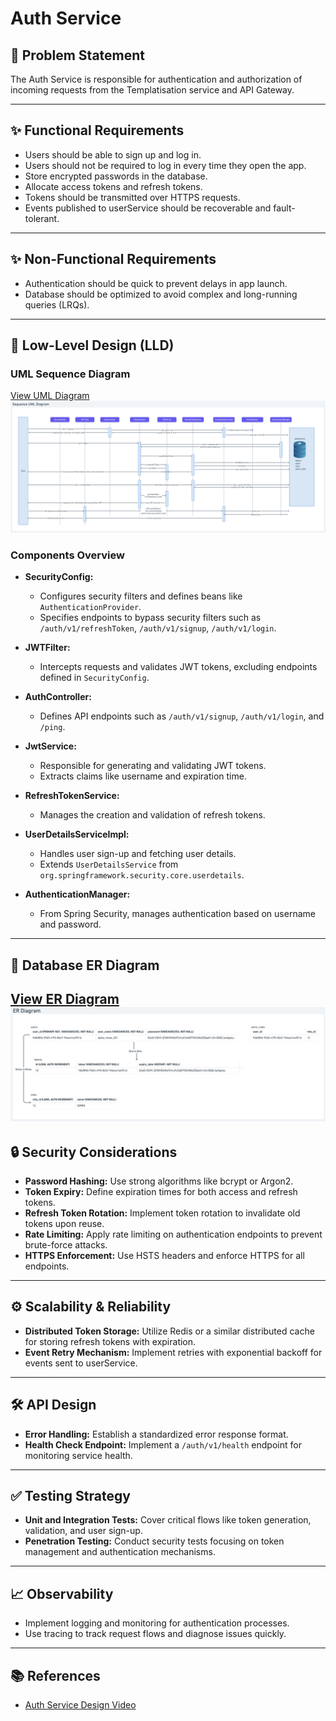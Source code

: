 # Auth Service

## 🎯 Problem Statement
The Auth Service is responsible for authentication and authorization of incoming requests from the Templatisation service and API Gateway.

---

## ✨ Functional Requirements

- Users should be able to sign up and log in.
- Users should not be required to log in every time they open the app.
- Store encrypted passwords in the database.
- Allocate access tokens and refresh tokens.
- Tokens should be transmitted over HTTPS requests.
- Events published to userService should be recoverable and fault-tolerant.

---

## ✨ Non-Functional Requirements

- Authentication should be quick to prevent delays in app launch.
- Database should be optimized to avoid complex and long-running queries (LRQs).

---

## 🚀 Low-Level Design (LLD)

### UML Sequence Diagram
[View UML Diagram](https://whimsical.com/auth-service-design-Fm9uuXstaCTZK9szusHQqH)
![UML.png](UML.png)
### Components Overview

- **SecurityConfig:**
    - Configures security filters and defines beans like `AuthenticationProvider`.
    - Specifies endpoints to bypass security filters such as `/auth/v1/refreshToken`, `/auth/v1/signup`, `/auth/v1/login`.

- **JWTFilter:**
    - Intercepts requests and validates JWT tokens, excluding endpoints defined in `SecurityConfig`.

- **AuthController:**
    - Defines API endpoints such as `/auth/v1/signup`, `/auth/v1/login`, and `/ping`.

- **JwtService:**
    - Responsible for generating and validating JWT tokens.
    - Extracts claims like username and expiration time.

- **RefreshTokenService:**
    - Manages the creation and validation of refresh tokens.

- **UserDetailsServiceImpl:**
    - Handles user sign-up and fetching user details.
    - Extends `UserDetailsService` from `org.springframework.security.core.userdetails`.

- **AuthenticationManager:**
    - From Spring Security, manages authentication based on username and password.

---

## 🚀 Database ER Diagram

[View ER Diagram](https://whimsical.com/auth-service-design-Fm9uuXstaCTZK9szusHQqH)
![ER.png](ER.png)
---

## 🔒 Security Considerations

- **Password Hashing:** Use strong algorithms like bcrypt or Argon2.
- **Token Expiry:** Define expiration times for both access and refresh tokens.
- **Refresh Token Rotation:** Implement token rotation to invalidate old tokens upon reuse.
- **Rate Limiting:** Apply rate limiting on authentication endpoints to prevent brute-force attacks.
- **HTTPS Enforcement:** Use HSTS headers and enforce HTTPS for all endpoints.

---

## ⚙️ Scalability & Reliability

- **Distributed Token Storage:** Utilize Redis or a similar distributed cache for storing refresh tokens with expiration.
- **Event Retry Mechanism:** Implement retries with exponential backoff for events sent to userService.

---

## 🛠️ API Design

- **Error Handling:** Establish a standardized error response format.
- **Health Check Endpoint:** Implement a `/auth/v1/health` endpoint for monitoring service health.

---

## ✅ Testing Strategy

- **Unit and Integration Tests:** Cover critical flows like token generation, validation, and user sign-up.
- **Penetration Testing:** Conduct security tests focusing on token management and authentication mechanisms.

---

## 📈 Observability

- Implement logging and monitoring for authentication processes.
- Use tracing to track request flows and diagnose issues quickly.

---

## 📚 References
- [Auth Service Design Video](https://www.youtube.com/watch?v=OTau0K7JQKQ&list=PL7CBVLpg0zqeJTCCuU99RW1TMn8_Ii15n&index=14)
